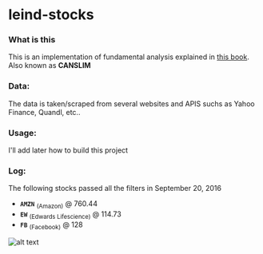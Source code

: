 # leind-stocks

### What is this
This is an implementation of fundamental analysis explained in [this book](https://www.amazon.com/How-Make-Money-Stocks-Winning/dp/0071614133). Also known as **CANSLIM**

### Data:
The data is taken/scraped from several websites and APIS suchs as Yahoo Finance, Quandl, etc..

### Usage:
I'll add later how to build this project

### Log:
The following stocks passed all the filters in September 20, 2016
+ **`AMZN`** <sub>(Amazon)</sub> @ 760.44
+ **`EW`** <sub>(Edwards Lifescience)</sub> @ 114.73
+ **`FB`** <sub>(Facebook)</sub> @ 128

![alt text](http://i.imgur.com/tXgFais.png?1 "")
